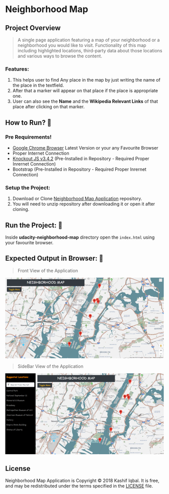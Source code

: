 # Neighborhood Map
## Project Overview
>  A single page application featuring a map of your neighborhood or a neighborhood you would like to visit. Functionality of this map including highlighted locations, third-party data about those locations and various ways to browse the content.

### Features:
1. This helps user to find Any place in the map by just writing the name of the place in the textfield.
2. After that a marker will appear on that place if the place is appropriate one.
3. User can also see the **Name** and the **Wikipedia Relevant Links** of that place after clicking on that marker.

## How to Run? :traffic_light:
### Pre Requirements!
* [Google Chrome Browser](https://www.google.com/chrome/) Latest Version or your any Favourite Browser
* Proper Internet Connection
* [Knockout JS v3.4.2](https://knockoutjs.com/) (Pre-Installed in Repository - Required Proper Inrernet Connection)
* Bootstrap (Pre-Installed in Repository - Required Proper Inrernet Connection)

### Setup the Project:
1.  Download or Clone [Neighborhood Map Application](https://github.com/FixEight/udacity-neighborhood-map.git) repository.
6. You will need to unzip repository after downloading it or open it after cloning.

## Run the Project: :rocket:
Inside **udacity-neighborhood-map** directory open the `index.html` using your favourite browser.

## Expected Output in Browser: :camel:
> Front View of the Application

![Neighborhood Map Application](images/dashboard.png)

> SideBar View of the Application

![Neighborhood Map Application](images/sidebar.png)
## License
Neighborhood Map Application is Copyright :copyright: 2018 Kashif Iqbal. It is free, and may be redistributed under the terms specified in the [LICENSE](https://choosealicense.com/licenses/mit/#) file.